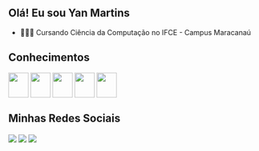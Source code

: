 ## Olá! Eu sou Yan Martins

- 👨🏼‍🎓 Cursando Ciência da Computação no IFCE - Campus Maracanaú
  
## Conhecimentos
<div style="display: inline-block">
  <img align = "center" height = "50" width = "40" padding-right = "30" src="https://cdn.jsdelivr.net/gh/devicons/devicon@latest/icons/react/react-original.svg" />
  <img align = "center" height = "50" width = "40" padding-right = "30" src="https://cdn.jsdelivr.net/gh/devicons/devicon@latest/icons/tailwindcss/tailwindcss-original.svg" />
  <img align = "center" height = "50" width = "40" padding-right = "30" src="https://cdn.jsdelivr.net/gh/devicons/devicon@latest/icons/nodejs/nodejs-original.svg" />
  <img align = "center" height = "50" width = "40" padding-right = "30" src="https://cdn.jsdelivr.net/gh/devicons/devicon@latest/icons/typescript/typescript-original.svg" />
  <img align = "center" height = "50" width = "40" padding-right = "30" src="https://cdn.jsdelivr.net/gh/devicons/devicon@latest/icons/postgresql/postgresql-original.svg" />
</div>

## Minhas Redes Sociais
<div>
  <a href="mailto:yanmartinss05@gmail.com" target="_blank"> <img align = "center" src = "https://img.shields.io/badge/Gmail-D14836?style=for-the-badge&logo=gmail&logoColor=white"></a>
  <a href="https://www.linkedin.com/in/yan-martins-50b460266/" target="_blank"> <img align = "center" src = "https://img.shields.io/badge/LinkedIn-0077B5?style=for-the-badge&logo=linkedin&logoColor=white"></a>
  <a href="https://www.instagram.com/_yanmartinss/" target="_blank"> <img align = "center" src = "https://img.shields.io/badge/Instagram-E4405F?style=for-the-badge&logo=instagram&logoColor=white"></a>
</div>
